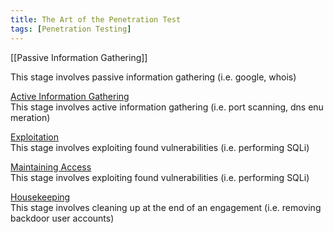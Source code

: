```yaml
---
title: The Art of the Penetration Test
tags: [Penetration Testing]
---
```

[[Passive Information Gathering]]

This stage involves passive information gathering (i.e. google, whois)

[Active Information Gathering](https://www.notion.so/Active-Information-Gathering-4efc485f9e3846f6abeefe48d90b89bc)
This stage involves active information gathering (i.e. port scanning, dns enumeration)

[Exploitation](https://www.notion.so/Exploitation-dad24d4caea74ba8965785e7bb3b8290)
This stage involves exploiting found vulnerabilities (i.e. performing SQLi)

[Maintaining Access](https://www.notion.so/Maintaining-Access-c277c223222d43b7ad2dca6b331db06f)
This stage involves exploiting found vulnerabilities (i.e. performing SQLi)

[Housekeeping](https://www.notion.so/Housekeeping-89c5bc264c6540a093d62e967d014cc0)
This stage involves cleaning up at the end of an engagement (i.e. removing backdoor user accounts)